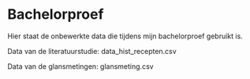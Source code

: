 # Bachelorproef
Hier staat de onbewerkte data die tijdens mijn bachelorproef gebruikt is.

Data van de literatuurstudie: data_hist_recepten.csv

Data van de glansmetingen: glansmeting.csv
